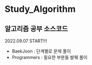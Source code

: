 # Study_Algorithm
## 알고리즘 공부 소스코드 

2022.09.07 START!!! 
- BaekJoon : 단계별로 문제 풀이 
- Programmers : 필요한 부분들 발췌 풀이 
